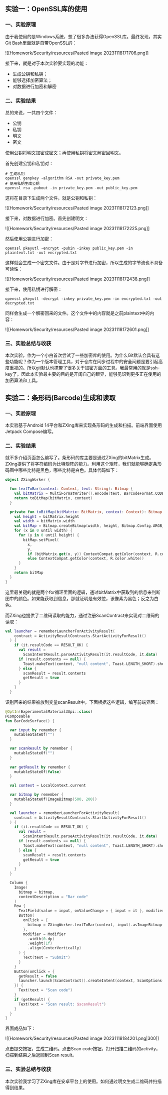 ## 实验一：OpenSSL库的使用

### 一、实验原理

由于我使用的是Windows系统，想了很多办法获得OpenSSL库。最终发现，其实Git Bash里面就是自带OpenSSL的：

![[Homework/Security/resources/Pasted image 20231118171706.png]]

接下来，就是对于本次实验要实现的功能：

* 生成公钥和私钥；
* 能够选择加密算法；
* 对数据进行加密和解密

### 二、实验结果

总的来说，一共四个文件：

* 公钥
* 私钥
* 明文
* 密文

使用公钥将明文加密成密文；再使用私钥将密文解密回明文。

首先创建公钥和私钥对：

```shell
# 生成私钥
openssl genpkey -algorithm RSA -out private_key.pem
# 使用私钥生成公钥
openssl rsa -pubout -in private_key.pem -out public_key.pem
```

这将在目录下生成两个文件，就是公钥和私钥：

![[Homework/Security/resources/Pasted image 20231118172123.png]]

接下来，对数据进行加密。首先创建明文：

![[Homework/Security/resources/Pasted image 20231118172225.png]]

然后使用公钥进行加密：

```shell
openssl pkeyutl -encrypt -pubin -inkey public_key.pem -in plaintext.txt -out encrypted.txt
```

这样就会生成一个密文文件。由于是对字节进行加密，所以生成的字节流也不具备可读性：

![[Homework/Security/resources/Pasted image 20231118172438.png]]

接下来，使用私钥进行解密：

```shell
openssl pkeyutl -decrypt -inkey private_key.pem -in encrypted.txt -out decrypted.txt
```

同样会生成一个解密回来的文件。这个文件中的内容就是之前plaintext中的内容：

![[Homework/Security/resources/Pasted image 20231118172601.png]]

### 三、实验总结与收获

本次实验，作为一个小白首次尝试了一些加密库的使用。为什么Git默认会具有这些功能呢？作为一个版本管理工具，对于仓库在同步过程中的安全问题是要引起高度重视的。所以git默认也携带了很多关于加密方面的工具。我最常用的就是ssh-key了。因此本实验最主要的目的是开阔自己的眼界，能够见识到更多正在使用的加密算法和工具。

## 实验二：条形码(Barcode)生成和读取

### 一、实验原理

本实验基于Android 14平台和ZXing库来实现条形码的生成和扫描。前端界面使用Jetpack Compose编写。

### 二、实验结果

就不多介绍页面怎么编写了。条形码的库主要是通过ZXing的bitMatrix生成。ZXing提供了将字符编码为比特矩阵的能力。利用这个矩阵，我们就能够确定条形码图中哪些比特是黑色，哪些比特是白色。具体代码如下：

```kotlin
object ZXingWorker {

  fun textToBar(context: Context, text: String): Bitmap {
    val bitMatrix = MultiFormatWriter().encode(text, BarcodeFormat.CODE_128, 500, 200)
    return toBitMap(bitMatrix, context)
  }

  private fun toBitMap(bitMatrix: BitMatrix, context: Context): Bitmap {
    val height = bitMatrix.height
    val width = bitMatrix.width
    val bitMap = Bitmap.createBitmap(width, height, Bitmap.Config.ARGB_8888)
    for (x in 0 until width) {
      for (y in 0 until height) {
        bitMap.setPixel(
          x,
          y,
          if (bitMatrix.get(x, y)) ContextCompat.getColor(context, R.color.black)
          else ContextCompat.getColor(context, R.color.white))
      }
    }
    return bitMap
  }
}
```

这里最关键的就是两个for循环里面的逻辑，通过bitMatrix中获取到的信息来判断图中的颜色。如果能获取到信息，那就证明是有效位，该像素为黑色；反之为白色。

而ZXing也提供了二维码读取的能力，通过注册ScanContract来实现对二维码的读取：

```kotlin
val launcher = rememberLauncherForActivityResult(
    contract = ActivityResultContracts.StartActivityForResult()
  ) {
    if (it.resultCode == RESULT_OK) {
      val result =
        ScanIntentResult.parseActivityResult(it.resultCode, it.data)
      if (result.contents == null) {
        Toast.makeText(context, "null content", Toast.LENGTH_SHORT).show()
      } else {
        scanResult = result.contents
        getResult = true
      }
    }
  }
```

识别回来的结果被放到变量scanResult中。下面根据这些逻辑，编写前端界面：

```kotlin
@OptIn(ExperimentalMaterial3Api::class)
@Composable
fun BarCodeSurface() {

  var input by remember {
    mutableStateOf("")
  }

  var scanResult by remember {
    mutableStateOf("")
  }
  
  var getResult by remember {
    mutableStateOf(false)
  }

  val context = LocalContext.current

  var bitmap by remember {
    mutableStateOf(ImageBitmap(500, 200))
  }

  val launcher = rememberLauncherForActivityResult(
    contract = ActivityResultContracts.StartActivityForResult()
  ) {
    if (it.resultCode == RESULT_OK) {
      val result =
        ScanIntentResult.parseActivityResult(it.resultCode, it.data)
      if (result.contents == null) {
        Toast.makeText(context, "null content", Toast.LENGTH_SHORT).show()
      } else {
        scanResult = result.contents
        getResult = true
      }
    }
  }

  Column {
    Image(
      bitmap = bitmap,
      contentDescription = "Bar code"
    )
    Row {
      TextField(value = input, onValueChange = { input = it }, modifier = Modifier.weight(2f))
      Button(
        onClick = {
          bitmap = ZXingWorker.textToBar(context, input).asImageBitmap()
        },
        modifier = Modifier
          .width(0.dp)
          .weight(1f)
          .align(CenterVertically)
      ) {
        Text(text = "Submit")
      }
    }
    Button(onClick = {
      getResult = false
      launcher.launch(ScanContract().createIntent(context, ScanOptions()))
    }) {
      Text(text = "Scan code")
    }
    if (getResult) {
      Text(text = "Scan result: $scanResult")
    }
  }
}
```

界面成品如下：

![[Homework/Security/resources/Pasted image 20231118184201.png|300]]

点击提交按钮，生成二维码。点击Scan code按钮，打开扫描二维码的activity，扫描到结果之后返回到Scan result。

### 三、实验总结与收获

本次实验我学习了ZXing库在安卓平台上的使用。如何通过明文生成二维码并扫描得到结果。